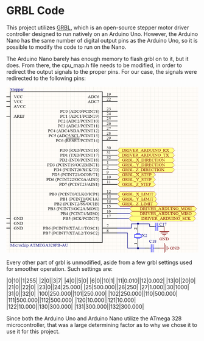 # GRBL Code

This project utilizes [GRBL](https://github.com/grbl/grbl), which is an open-source stepper motor driver controller designed to run natively on an Arduino Uno. However, the Arduino Nano has the same number of digital output pins as the Arduino Uno, so it is possible to modify the code to run on the Nano.

The Arduino Nano barely has enough memory to flash grbl on to it, but it does. From there, the cpu_map.h file needs to be modified, in order to redirect the output signals to the proper pins. For our case, the signals were redirected to the following pins:

![GrblNanoPinout](https://github.com/Jbruslind/ECE44x_Senior_Design/blob/master/Code/GRBL%20Code/GrblNanoPinout.PNG)

Every other part of grbl is unmodified, aside from a few grbl settings used for smoother operation. Such settings are:

|$0|10|
|$1|255|
|$2|0|
|$3|7|
|$4|0|
|$5|0|
|$6|0|
|$10|1|
|$11|0.010|
|$12|0.002|
|$13|0|
|$20|0|
|$21|0|
|$22|0|
|$23|0|
|$24|25.000|
|$25|500.000|
|$26|250|
|$27|1.000|
|$30|1000|
|$31|0|
|$32|0|
|$100|250.000|
|$101|250.000|
|$102|250.000|
|$110|500.000|
|$111|500.000|
|$112|500.000|
|$120|10.000|
|$121|10.000|
|$122|10.000|
|$130|300.000|
|$131|300.000|
|$132|300.000|

Since both the Arduino Uno and Arduino Nano utilize the ATmega 328 microcontroller, that was a large determining factor as to why we chose it to use it for this project.
